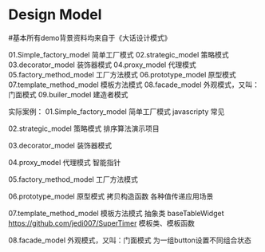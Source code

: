 # Design Model

#基本所有demo背景资料均来自于《大话设计模式》

01.Simple_factory_model  简单工厂模式
02.strategic_model       策略模式
03.decorator_model       装饰器模式
04.proxy_model           代理模式
05.factory_method_model  工厂方法模式
06.prototype_model       原型模式
07.template_method_model 模板方法模式
08.facade_model          外观模式，又叫：门面模式
09.builer_model          建造者模式

实际案例：
01.Simple_factory_model  简单工厂模式
	javascripty 常见
	
02.strategic_model       策略模式
	排序算法演示项目
	
03.decorator_model       装饰器模式

04.proxy_model           代理模式
	智能指针

05.factory_method_model  工厂方法模式

06.prototype_model       原型模式
	拷贝构造函数
	各种值传递应用场景
	
07.template_method_model 模板方法模式
	抽象类
	baseTableWidget
	https://github.com/jedi007/SuperTimer
	模板类、模板函数
	
08.facade_model          外观模式，又叫：门面模式
	为一组button设置不同组合状态